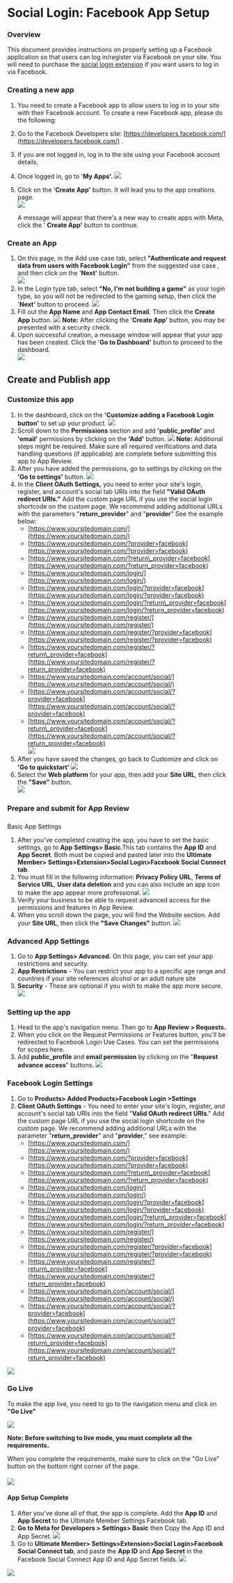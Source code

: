 ---
---
# Social Login: Facebook App Setup
###  Overview

 This document provides instructions on properly setting up a Facebook application so that users can log in/register via Facebook on your site. You will need to purchase the  [social login extension](https://ultimatemember.com/extensions/social-login/)  if you want users to log in via Facebook.

### Creating a new app


1. You need to create a Facebook app to allow users to log in to your site with their Facebook account. To create a new Facebook app, please do the following:
2. Go to the Facebook Developers site:  [https://developers.facebook.com/](https://developers.facebook.com/) .
3. If you are not logged in, log in to the site using your Facebook account details.
4. Once logged in, go to '<strong>My Apps'. ![](https://s3.amazonaws.com/helpscout.net/docs/assets/561c96629033600a7a36d662/images/658582f225778b0d0faef23a/file-dhm4KEL7l6.png)</strong>
5. Click on the '<strong>Create App'</strong> button. It will lead you to the app creations page.  
      ![](https://s3.amazonaws.com/helpscout.net/docs/assets/561c96629033600a7a36d662/images/65a7920351f0473afc686bac/file-dk2UAz64U6.png)
    
     A message will appear that there's a new way to create apps with Meta, click the ' <strong>C</strong><strong>reate App'</strong> button to continue.

### Create an App

1. On this page, in the Add use case tab, select <strong>"Authenticate and request data from users with Facebook Login"</strong> from the suggested use case , and then click on the '<strong>Next'</strong> button.  
      ![](https://s3.amazonaws.com/helpscout.net/docs/assets/561c96629033600a7a36d662/images/65a79a4951f0473afc686bb7/file-lXD2uGANpQ.png)
2. In the Login type tab, select <strong>"No, I'm not building a game"</strong> as your login type, so you will not be redirected to the gaming setup, then click the '<strong>Next'</strong> button to proceed.   ![](https://s3.amazonaws.com/helpscout.net/docs/assets/561c96629033600a7a36d662/images/65a79be4126ef46c7032ea4c/file-UdSN2UpPQ9.png)
3. Fill out the <strong>App Name</strong> and <strong>App Contact Email</strong>. Then click the <strong>Create App</strong> button.  ![](https://s3.amazonaws.com/helpscout.net/docs/assets/561c96629033600a7a36d662/images/65a79d8df1393916b8ea16d3/file-Ifpl5AtZMU.png)  <strong>Note:</strong> After clicking the '<strong>Create App'</strong> button, you may be presented with a security check.
4. Upon successful creation, a message window will appear that your app has been created. Click the '<strong>Go to Dashboard'</strong> button to proceed to the dashboard.  
      ![](https://s3.amazonaws.com/helpscout.net/docs/assets/561c96629033600a7a36d662/images/65a7a0ce51f0473afc686bbe/file-Qp0AUBnaiH.png)


Create and Publish app
----------------------

### Customize this app

1. In the dashboard, click on the <strong>'Customize adding a Facebook Login button'</strong> to set up your product.  ![](https://s3.amazonaws.com/helpscout.net/docs/assets/561c96629033600a7a36d662/images/65a7b9d0a45534249a235d87/file-CItnsBUQC0.png)
2. Scroll down to the <strong>Permissions</strong> section and add <strong>'</strong><strong>public\_profile'</strong> and <strong>'</strong><strong>email'</strong> permissions by clicking on the <strong>'Add'</strong> button.  ![](https://s3.amazonaws.com/helpscout.net/docs/assets/561c96629033600a7a36d662/images/65a7b86e51f0473afc686bd5/file-MFLi5kMH7v.png) <strong>Note:</strong> Additional steps might be required. Make sure all required verifications and data handling questions (if applicable) are complete before submitting this app to App Review.
3. After you have added the permissions, go to settings by clicking on the <strong>'Go to settings'</strong> button.   ![](https://s3.amazonaws.com/helpscout.net/docs/assets/561c96629033600a7a36d662/images/65a7bbcbf1393916b8ea16ef/file-FN69YTJUXX.png)
4. In the <strong>Client OAuth Settings,</strong> you need to enter your site's login, register, and account's social tab URIs into the field <strong>"Valid OAuth redirect URIs."</strong> Add the custom page URL if you use the social login shortcode on the custom page. We recommend adding additional URLs with the parameters "<strong>return\_provider</strong>" and "<strong>provider</strong>" See the example below: 
    - [https://www.yoursitedomain.com/](https://www.yoursitedomain.com/)
    - [https://www.yoursitedomain.com/?provider=facebook](https://www.yoursitedomain.com/?provider=facebook)
    - [https://www.yoursitedomain.com/?return\_provider=facebook](https://www.yoursitedomain.com/?return_provider=facebook)
    - [https://www.yoursitedomain.com/login/](https://www.yoursitedomain.com/login/)
    - [https://www.yoursitedomain.com/login/?provider=facebook](https://www.yoursitedomain.com/login/?provider=facebook)
    - [https://www.yoursitedomain.com/login/?return\_provider=facebook](https://www.yoursitedomain.com/login/?return_provider=facebook)
    - [https://www.yoursitedomain.com/register/](https://www.yoursitedomain.com/register/)
    - [https://www.yoursitedomain.com/register/?provider=facebook](https://www.yoursitedomain.com/register/?provider=facebook)
    - [https://www.yoursitedomain.com/register/?return\_provider=facebook](https://www.yoursitedomain.com/register/?return_provider=facebook)
    - [https://www.yoursitedomain.com/account/social/](https://www.yoursitedomain.com/account/social/)
    - [https://www.yoursitedomain.com/account/social/?provider=facebook](https://www.yoursitedomain.com/account/social/?provider=facebook)
    - [https://www.yoursitedomain.com/account/social/?return\_provider=facebook](https://www.yoursitedomain.com/account/social/?return_provider=facebook)   
          ![](https://s3.amazonaws.com/helpscout.net/docs/assets/561c96629033600a7a36d662/images/65a7c43af1393916b8ea16f2/file-0G74WBol8g.png)
5. After you have saved the changes, go back to Customize and click on <strong>'Go to quickstart' ![](https://s3.amazonaws.com/helpscout.net/docs/assets/561c96629033600a7a36d662/images/65a7c5b2126ef46c7032ea6d/file-Ytqw5zjBx0.png)</strong>
6. Select the <strong>Web platform</strong> for your app, then add your <strong>Site URL</strong>, then click the <strong>"Save"</strong> button.  
      ![](https://s3.amazonaws.com/helpscout.net/docs/assets/561c96629033600a7a36d662/images/65a7c861a45534249a235d92/file-aZP3TPULIY.png)

###  Prepare and submit for App Review

###   
Basic App Settings 

1. After you've completed creating the app, you have to set the basic settings, go to <strong>App</strong> <strong>Settings&gt; Basic</strong>.This tab contains the <strong>App ID</strong> and <strong>App Secret</strong>. Both must be copied and pasted later into the <strong>Ultimate Member&gt; Settings&gt;Extension&gt;Social Login&gt;Facebook Social Connect tab</strong>.
2. You must fill in the following information: <strong>Privacy Policy URL</strong>, <strong>Terms of Service URL</strong>, <strong>User data deletion</strong> and you can also include an app icon to make the app appear more professional. ![](https://s3.amazonaws.com/helpscout.net/docs/assets/561c96629033600a7a36d662/images/6585a740dcdba22513abb043/file-QRpnD4eWD3.png)
3. Verify your business to be able to request advanced access for the permissions and features in App Review.
4. When you scroll down the page, you will find the Website section. Add your <strong>Site URL</strong>, then click the <strong>"Save Changes"</strong> button. ![](https://s3.amazonaws.com/helpscout.net/docs/assets/561c96629033600a7a36d662/images/6585a7e315d4597b5fb2081f/file-tEXS3Eempa.png)

###  Advanced App Settings

1. Go to <strong>App Settings&gt; Advanced.</strong> On this page, you can set your app restrictions and security.
2. <strong>App Restrictions</strong> - You can restrict your app to a specific age range and countries if your site references alcohol or an adult nature site
3. <strong>Security</strong> - These are optional if you wish to make the app more secure.   ![](https://s3.amazonaws.com/helpscout.net/docs/assets/561c96629033600a7a36d662/images/6585a9a425778b0d0faef25e/file-2uosfbUoUw.png)

### Setting up the app

1. Head to the app's navigation menu. Then go to <strong>App Review &gt; Requests.</strong>
2. When you click on the Request Permissions or Features button, you'll be redirected to Facebook Login Use Cases. You can set the permissions for scopes here.
3. Add <strong>public\_profile</strong> and <strong>email permission</strong> by clicking on the "<strong>Request advance access</strong>" buttons.  ![](https://s3.amazonaws.com/helpscout.net/docs/assets/561c96629033600a7a36d662/images/6585a468d0cad521927aabda/file-kvg8bZlCqW.png)

### Facebook Login Settings

1. Go to <strong>Products&gt; Added Products&gt;Facebook Login &gt;Settings</strong>
2. <strong>Client OAuth Settings</strong> - You need to enter your site's login, register, and account's social tab URIs into the field "<strong>Valid OAuth redirect URIs</strong>." Add the custom page URL if you use the social login shortcode on the custom page. We recommend adding additional URLs with the parameter "<strong>return\_provider</strong>" and "<strong>provider</strong>," see example: 
    - [https://www.yoursitedomain.com/](https://www.yoursitedomain.com/)
    - [https://www.yoursitedomain.com/?provider=facebook](https://www.yoursitedomain.com/?provider=facebook)
    - [https://www.yoursitedomain.com/?return\_provider=facebook](https://www.yoursitedomain.com/?return_provider=facebook)
    - [https://www.yoursitedomain.com/login/](https://www.yoursitedomain.com/login/)
    - [https://www.yoursitedomain.com/login/?provider=facebook](https://www.yoursitedomain.com/login/?provider=facebook)
    - [https://www.yoursitedomain.com/login/?return\_provider=facebook](https://www.yoursitedomain.com/login/?return_provider=facebook)
    - [https://www.yoursitedomain.com/register/](https://www.yoursitedomain.com/register/)
    - [https://www.yoursitedomain.com/register/?provider=facebook](https://www.yoursitedomain.com/register/?provider=facebook)
    - [https://www.yoursitedomain.com/register/?return\_provider=facebook](https://www.yoursitedomain.com/register/?return_provider=facebook)
    - [https://www.yoursitedomain.com/account/social/](https://www.yoursitedomain.com/account/social/)
    - [https://www.yoursitedomain.com/account/social/?provider=facebook](https://www.yoursitedomain.com/account/social/?provider=facebook)
    - [https://www.yoursitedomain.com/account/social/?return\_provider=facebook](https://www.yoursitedomain.com/account/social/?return_provider=facebook)

  ![](https://s3.amazonaws.com/helpscout.net/docs/assets/561c96629033600a7a36d662/images/64886b06969cec658daaf88f/file-TW0lw1bRKW.png)

### Go Live

 To make the app live, you need to go to the navigation menu and click on <strong>"Go Live"</strong>

  ![](https://s3.amazonaws.com/helpscout.net/docs/assets/561c96629033600a7a36d662/images/64886bda969cec658daaf890/file-ECwS8pRuvt.png)

 <strong>Note: Before switching to live mode, you must complete all the requirements.</strong>

 When you complete the requirements, make sure to click on the "Go Live" button on the bottom right corner of the page.

####  ![](https://s3.amazonaws.com/helpscout.net/docs/assets/561c96629033600a7a36d662/images/64887332969cec658daaf8a2/file-Ztfdf4iGEc.png) 



#### <strong>App Setup Complete</strong>

1. After you've done all of that, the app is complete. Add the  <strong>App ID</strong> and <strong>App Secret</strong> to the Ultimate Member Settings Facebook tab.
2. <strong>Go to Meta for Developers &gt; Settings&gt; Basic</strong> then Copy the App ID and App Secret. ![](https://s3.amazonaws.com/helpscout.net/docs/assets/561c96629033600a7a36d662/images/6488760a969cec658daaf8a8/file-A9KE7QcpR8.png)
3. Go to <strong>Ultimate Member&gt; Settings&gt;Extension&gt;Social Login&gt;Facebook Social Connect tab</strong>, and paste the <strong>App ID</strong> and <strong>App Secret</strong> in the Facebook Social Connect App ID and App Secret fields. ![](https://s3.amazonaws.com/helpscout.net/docs/assets/561c96629033600a7a36d662/images/648876361211660f0912d949/file-CoQe7ENK5r.png)

  ![](https://s3.amazonaws.com/helpscout.net/docs/assets/561c96629033600a7a36d662/images/6503289805bf840172c6ea17/file-bxnBkU3fS1.png)
